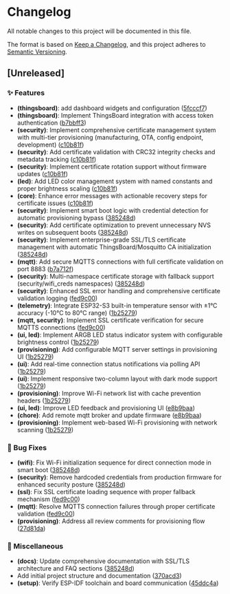 # Changelog

All notable changes to this project will be documented in this file.

The format is based on [Keep a Changelog](https://keepachangelog.com/en/1.0.0/),
and this project adheres to [Semantic Versioning](https://semver.org/spec/v2.0.0.html).

## [Unreleased]

### ✨ Features
- **(thingsboard)**: add dashboard widgets and configuration ([5fcccf7](https://github.com/DMProcess-Dev/Esp32-S3-ThingsBoard/commit/5fcccf7))
- **(thingsboard)**: Implement ThingsBoard integration with access token authentication ([b7bbff3](https://github.com/DMProcess-Dev/Esp32-S3-ThingsBoard/commit/b7bbff3))
- **(security)**: Implement comprehensive certificate management system with multi-tier provisioning (manufacturing, OTA, config endpoint, development) ([c10b81f](https://github.com/DMProcess-Dev/Esp32-S3-ThingsBoard/commit/c10b81f))
- **(security)**: Add certificate validation with CRC32 integrity checks and metadata tracking ([c10b81f](https://github.com/DMProcess-Dev/Esp32-S3-ThingsBoard/commit/c10b81f))
- **(security)**: Implement certificate rotation support without firmware updates ([c10b81f](https://github.com/DMProcess-Dev/Esp32-S3-ThingsBoard/commit/c10b81f))
- **(led)**: Add LED color management system with named constants and proper brightness scaling ([c10b81f](https://github.com/DMProcess-Dev/Esp32-S3-ThingsBoard/commit/c10b81f))
- **(core)**: Enhance error messages with actionable recovery steps for certificate issues ([c10b81f](https://github.com/DMProcess-Dev/Esp32-S3-ThingsBoard/commit/c10b81f))
- **(security)**: Implement smart boot logic with credential detection for automatic provisioning bypass ([385248d](https://github.com/DMProcess-Dev/Esp32-S3-ThingsBoard/commit/385248d))
- **(security)**: Add certificate optimization to prevent unnecessary NVS writes on subsequent boots ([385248d](https://github.com/DMProcess-Dev/Esp32-S3-ThingsBoard/commit/385248d))
- **(security)**: Implement enterprise-grade SSL/TLS certificate management with automatic ThingsBoard/Mosquitto CA initialization ([385248d](https://github.com/DMProcess-Dev/Esp32-S3-ThingsBoard/commit/385248d))
- **(mqtt)**: Add secure MQTTS connections with full certificate validation on port 8883 ([b7a712f](https://github.com/DMProcess-Dev/Esp32-S3-ThingsBoard/commit/b7a712f))
- **(security)**: Multi-namespace certificate storage with fallback support (security/wifi_creds namespaces) ([385248d](https://github.com/DMProcess-Dev/Esp32-S3-ThingsBoard/commit/385248d))
- **(security)**: Enhanced SSL error handling and comprehensive certificate validation logging ([fed9c00](https://github.com/DMProcess-Dev/Esp32-S3-ThingsBoard/commit/fed9c00))
- **(telemetry)**: Integrate ESP32-S3 built-in temperature sensor with ±1°C accuracy (-10°C to 80°C range) ([1b25279](https://github.com/DMProcess-Dev/Esp32-S3-ThingsBoard/commit/1b25279))
- **(mqtt, security)**: Implement SSL certificate verification for secure MQTTS connections ([fed9c00](https://github.com/DMProcess-Dev/Esp32-S3-ThingsBoard/commit/fed9c00))
- **(ui, led)**: Implement ARGB LED status indicator system with configurable brightness control ([1b25279](https://github.com/DMProcess-Dev/Esp32-S3-ThingsBoard/commit/1b25279))
- **(provisioning)**: Add configurable MQTT server settings in provisioning UI ([1b25279](https://github.com/DMProcess-Dev/Esp32-S3-ThingsBoard/commit/1b25279))
- **(ui)**: Add real-time connection status notifications via polling API ([1b25279](https://github.com/DMProcess-Dev/Esp32-S3-ThingsBoard/commit/1b25279))
- **(ui)**: Implement responsive two-column layout with dark mode support ([1b25279](https://github.com/DMProcess-Dev/Esp32-S3-ThingsBoard/commit/1b25279))
- **(provisioning)**: Improve Wi-Fi network list with cache prevention headers ([1b25279](https://github.com/DMProcess-Dev/Esp32-S3-ThingsBoard/commit/1b25279))
- **(ui, led)**: Improve LED feedback and provisioning UI ([e8b9baa](https://github.com/DMProcess-Dev/Esp32-S3-ThingsBoard/commit/e8b9baa))
- **(chore)**: Add remote mqtt broker and update firmware ([e8b9baa](https://github.com/DMProcess-Dev/Esp32-S3-ThingsBoard/commit/e8b9baa))
- **(provisioning)**: Implement web-based Wi-Fi provisioning with network scanning ([1b25279](https://github.com/DMProcess-Dev/Esp32-S3-ThingsBoard/commit/1b25279))

### 🐛 Bug Fixes
- **(wifi)**: Fix Wi-Fi initialization sequence for direct connection mode in smart boot ([385248d](https://github.com/DMProcess-Dev/Esp32-S3-ThingsBoard/commit/385248d))
- **(security)**: Remove hardcoded credentials from production firmware for enhanced security posture ([385248d](https://github.com/DMProcess-Dev/Esp32-S3-ThingsBoard/commit/385248d))
- **(ssl)**: Fix SSL certificate loading sequence with proper fallback mechanism ([fed9c00](https://github.com/DMProcess-Dev/Esp32-S3-ThingsBoard/commit/fed9c00))
- **(mqtt)**: Resolve MQTTS connection failures through proper certificate validation ([fed9c00](https://github.com/DMProcess-Dev/Esp32-S3-ThingsBoard/commit/fed9c00))
- **(provisioning)**: Address all review comments for provisioning flow ([27d81da](https://github.com/OmerFarukOruc/Esp32-S3-ThingsBoard/commit/27d81da))

### 🔧 Miscellaneous
- **(docs)**: Update comprehensive documentation with SSL/TLS architecture and FAQ sections ([385248d](https://github.com/DMProcess-Dev/Esp32-S3-ThingsBoard/commit/385248d))
- Add initial project structure and documentation ([370acd3](https://github.com/OmerFarukOruc/Esp32-S3-ThingsBoard/commit/370acd394be21369640221aa0c89e4cec04b43e3))
- **(setup)**: Verify ESP-IDF toolchain and board communication ([45ddc4a](https://github.com/OmerFarukOruc/Esp32-S3-ThingsBoard/commit/45ddc4a77962aaf59282e0196cda7dfc4cdfb71b))